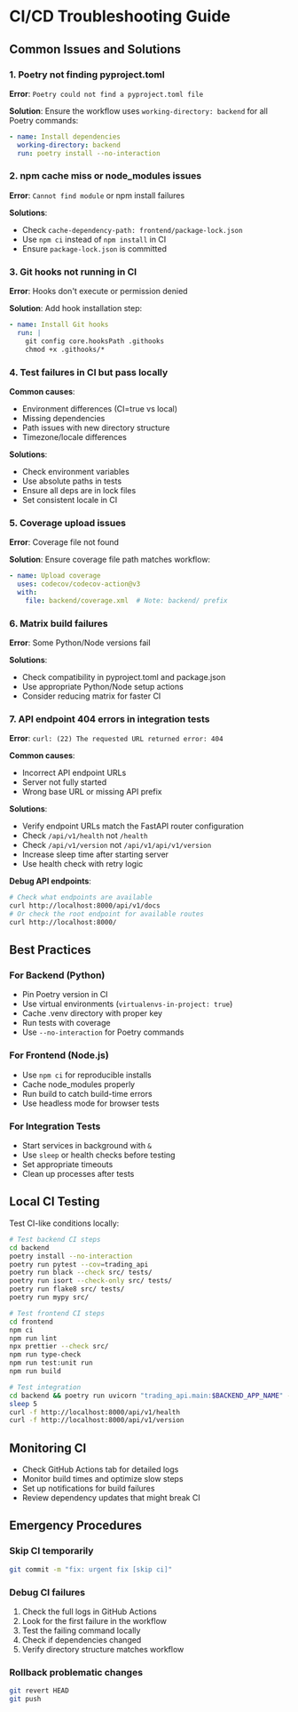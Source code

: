 # CI/CD Troubleshooting Guide

## Common Issues and Solutions

### 1. Poetry not finding pyproject.toml

**Error**: `Poetry could not find a pyproject.toml file`

**Solution**: Ensure the workflow uses `working-directory: backend` for all Poetry commands:
```yaml
- name: Install dependencies
  working-directory: backend
  run: poetry install --no-interaction
```

### 2. npm cache miss or node_modules issues

**Error**: `Cannot find module` or npm install failures

**Solutions**:
- Check `cache-dependency-path: frontend/package-lock.json`
- Use `npm ci` instead of `npm install` in CI
- Ensure `package-lock.json` is committed

### 3. Git hooks not running in CI

**Error**: Hooks don't execute or permission denied

**Solution**: Add hook installation step:
```yaml
- name: Install Git hooks
  run: |
    git config core.hooksPath .githooks
    chmod +x .githooks/*
```

### 4. Test failures in CI but pass locally

**Common causes**:
- Environment differences (CI=true vs local)
- Missing dependencies
- Path issues with new directory structure
- Timezone/locale differences

**Solutions**:
- Check environment variables
- Use absolute paths in tests
- Ensure all deps are in lock files
- Set consistent locale in CI

### 5. Coverage upload issues

**Error**: Coverage file not found

**Solution**: Ensure coverage file path matches workflow:
```yaml
- name: Upload coverage
  uses: codecov/codecov-action@v3
  with:
    file: backend/coverage.xml  # Note: backend/ prefix
```

### 6. Matrix build failures

**Error**: Some Python/Node versions fail

**Solutions**:
- Check compatibility in pyproject.toml and package.json
- Use appropriate Python/Node setup actions
- Consider reducing matrix for faster CI

### 7. API endpoint 404 errors in integration tests

**Error**: `curl: (22) The requested URL returned error: 404`

**Common causes**:
- Incorrect API endpoint URLs
- Server not fully started
- Wrong base URL or missing API prefix

**Solutions**:
- Verify endpoint URLs match the FastAPI router configuration
- Check `/api/v1/health` not `/health`
- Check `/api/v1/version` not `/api/v1/api/v1/version`
- Increase sleep time after starting server
- Use health check with retry logic

**Debug API endpoints**:
```bash
# Check what endpoints are available
curl http://localhost:8000/api/v1/docs
# Or check the root endpoint for available routes
curl http://localhost:8000/
```

## Best Practices

### For Backend (Python)
- Pin Poetry version in CI
- Use virtual environments (`virtualenvs-in-project: true`)
- Cache .venv directory with proper key
- Run tests with coverage
- Use `--no-interaction` for Poetry commands

### For Frontend (Node.js)
- Use `npm ci` for reproducible installs
- Cache node_modules properly
- Run build to catch build-time errors
- Use headless mode for browser tests

### For Integration Tests
- Start services in background with `&`
- Use `sleep` or health checks before testing
- Set appropriate timeouts
- Clean up processes after tests

## Local CI Testing

Test CI-like conditions locally:

```bash
# Test backend CI steps
cd backend
poetry install --no-interaction
poetry run pytest --cov=trading_api
poetry run black --check src/ tests/
poetry run isort --check-only src/ tests/
poetry run flake8 src/ tests/
poetry run mypy src/

# Test frontend CI steps
cd frontend
npm ci
npm run lint
npx prettier --check src/
npm run type-check
npm run test:unit run
npm run build

# Test integration
cd backend && poetry run uvicorn "trading_api.main:$BACKEND_APP_NAME" --port 8000 &
sleep 5
curl -f http://localhost:8000/api/v1/health
curl -f http://localhost:8000/api/v1/version
```

## Monitoring CI

- Check GitHub Actions tab for detailed logs
- Monitor build times and optimize slow steps
- Set up notifications for build failures
- Review dependency updates that might break CI

## Emergency Procedures

### Skip CI temporarily
```bash
git commit -m "fix: urgent fix [skip ci]"
```

### Debug CI failures
1. Check the full logs in GitHub Actions
2. Look for the first failure in the workflow
3. Test the failing command locally
4. Check if dependencies changed
5. Verify directory structure matches workflow

### Rollback problematic changes
```bash
git revert HEAD
git push
```